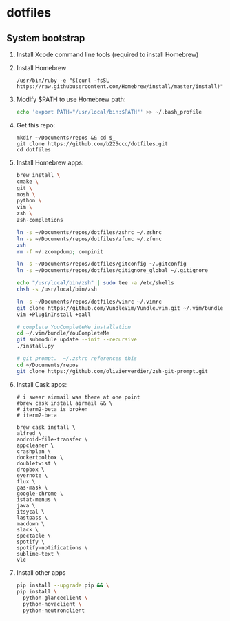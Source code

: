 # dotfiles

## System bootstrap


1. Install Xcode command line tools (required to install Homebrew)

2. Install Homebrew

   ~~~
   /usr/bin/ruby -e "$(curl -fsSL https://raw.githubusercontent.com/Homebrew/install/master/install)"
   ~~~

3. Modify $PATH to use Homebrew path:

   ~~~ sh
   echo 'export PATH="/usr/local/bin:$PATH"' >> ~/.bash_profile
   ~~~
   
1. Get this repo:

   ~~~
   mkdir ~/Documents/repos && cd $_
   git clone https://github.com/b225ccc/dotfiles.git
   cd dotfiles
   ~~~
 
4. Install Homebrew apps:
   
   ~~~ sh
   brew install \
   cmake \
   git \
   mosh \
   python \
   vim \
   zsh \
   zsh-completions
   ~~~

   ~~~ sh
   ln -s ~/Documents/repos/dotfiles/zshrc ~/.zshrc
   ln -s ~/Documents/repos/dotfiles/zfunc ~/.zfunc
   zsh
   rm -f ~/.zcompdump; compinit
   
   ln -s ~/Documents/repos/dotfiles/gitconfig ~/.gitconfig
   ln -s ~/Documents/repos/dotfiles/gitignore_global ~/.gitignore
   
   echo "/usr/local/bin/zsh" | sudo tee -a /etc/shells
   chsh -s /usr/local/bin/zsh
   
   ln -s ~/Documents/repos/dotfiles/vimrc ~/.vimrc
   git clone https://github.com/VundleVim/Vundle.vim.git ~/.vim/bundle/Vundle.vim
   vim +PluginInstall +qall
   
   # complete YouCompleteMe installation
   cd ~/.vim/bundle/YouCompleteMe
   git submodule update --init --recursive
   ./install.py
   
   # git prompt.  ~/.zshrc references this
   cd ~/Documents/repos
   git clone https://github.com/olivierverdier/zsh-git-prompt.git
   ~~~

5. Install Cask apps:

   ~~~
   # i swear airmail was there at one point
   #brew cask install airmail && \
   # iterm2-beta is broken
   # iterm2-beta
   
   brew cask install \
   alfred \
   android-file-transfer \
   appcleaner \
   crashplan \
   dockertoolbox \
   doubletwist \
   dropbox \
   evernote \
   flux \
   gas-mask \
   google-chrome \
   istat-menus \
   java \
   itsycal \
   lastpass \
   macdown \
   slack \
   spectacle \
   spotify \
   spotify-notifications \
   sublime-text \
   vlc
   ~~~

6. Install other apps

   ~~~ sh
   pip install --upgrade pip && \
   pip install \
     python-glanceclient \
     python-novaclient \
     python-neutronclient
   ~~~
